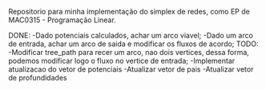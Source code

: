 Repositorio para minha implementação do simplex de redes, como EP de MAC0315 - Programação Linear.

DONE:
	-Dado potenciais calculados, achar um arco viavel;
	-Dado um arco de entrada, achar um arco de saida e modificar os fluxos de acordo;
TODO:
	-Modificar tree_path para recer um arco, nao dois vertices, dessa forma, podemos modificar logo o fluxo no vertice de entrada;
	-Implementar atualizacao do vetor de potenciais
	-Atualizar vetor de pais
	-Atualizar vetor de profundidades
